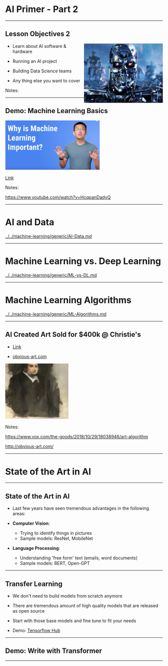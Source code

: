 # AI Primer - Part 2
---

## Lesson Objectives 2

<img src="../../assets/images/generic/3rd-party/terminator-2.png" alt="" style="width:50%;float:right;"/><!-- {"left" : 5.51, "top" : 1.25, "height" : 3.32, "width" : 4.43} -->


 * Learn about AI software & hardware

 * Running an AI project

 * Building Data Science teams

 * Any thing else you want to cover

Notes:


---


## Demo: Machine Learning Basics


<img src="../../assets/images/deep-learning/3rd-party/video-ml-basics-google.png" alt="video-ml-basics-google.png" style="width:60%;"/><!-- {"left" : 1.02, "top" : 1.55, "height" : 4.27, "width" : 8.21} -->


[Link](https://www.youtube.com/watch?v=HcqpanDadyQ)

Notes:

https://www.youtube.com/watch?v=HcqpanDadyQ


---

# AI and Data

[../../machine-learning/generic/AI-Data.md](../../machine-learning/generic/AI-Data.md)


---


# Machine Learning vs. Deep Learning

[../../machine-learning/generic/ML-vs-DL.md](../../machine-learning/generic/ML-vs-DL.md)

---

# Machine Learning Algorithms

[../../machine-learning/generic/ML-Algorithms.md](../../machine-learning/generic/ML-Algorithms.md)

---


## AI Created Art Sold for $400k @ Christie's


 * [Link](https://www.vox.com/the-goods/2018/10/29/18038946/art-algorithm)

 * [obvious-art.com](http://obvious-art.com/)

<img src="../../assets/images/deep-learning/3rd-party/Art-Sold.png" alt="Art-Sold.png" style="width:40%;"/><!-- {"left" : 2.1, "top" : 2.61, "height" : 5.31, "width" : 6.04} -->



Notes:

https://www.vox.com/the-goods/2018/10/29/18038946/art-algorithm

http://obvious-art.com/


---

# State of the Art in AI

---

## State of the Art in AI

* Last few years have seen tremendous advantages in  the following areas:

* **Computer Vision**:   
    - Trying to identify things in pictures
    - Sample models: ResNet, MobileNet

* **Language Processing**:  
    - Understanding 'free form' text (emails, word documents)
    - Sample models: BERT, Open-GPT

---

## Transfer Learning

* We don't need to build models from scratch anymore

* There are tremendous amount of high quality models that are released as open source

* Start with those base models and fine tune to fit your needs

- Demo: [Tensorflow Hub](https://www.tensorflow.org/hub)

---

## Demo: Write with Transformer

---
